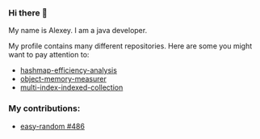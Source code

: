 ### Hi there 👋
My name is Alexey. I am a java developer.

My profile contains many different repositories. Here are some you might want to pay attention to:

- [hashmap-efficiency-analysis](https://github.com/lexakimov/hashmap-efficiency-analysis)
- [object-memory-measurer](https://github.com/lexakimov/object-memory-measurer)
- [multi-index-indexed-collection](https://github.com/lexakimov/multi-index-indexed-collection)

### My contributions:

- [easy-random #486](https://github.com/j-easy/easy-random/pull/486)

<!--
- 🔭 I’m currently working on ...
- 🌱 I’m currently learning ...
- 👯 I’m looking to collaborate on ...
- 🤔 I’m looking for help with ...
- 💬 Ask me about ...
- 📫 How to reach me: ...
- 😄 Pronouns: ...
- ⚡ Fun fact: ...
-->
